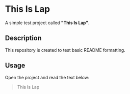 # This Is Lap

A simple test project called **"This Is Lap"**.

## Description
This repository is created to test basic README formatting.

## Usage
Open the project and read the text below:

> This Is Lap


